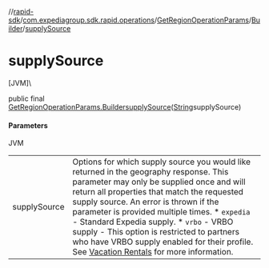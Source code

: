 //[rapid-sdk](../../../../index.md)/[com.expediagroup.sdk.rapid.operations](../../index.md)/[GetRegionOperationParams](../index.md)/[Builder](index.md)/[supplySource](supply-source.md)

# supplySource

[JVM]\

public final [GetRegionOperationParams.Builder](index.md)[supplySource](supply-source.md)([String](https://docs.oracle.com/javase/8/docs/api/java/lang/String.html)supplySource)

#### Parameters

JVM

| | |
|---|---|
| supplySource | Options for which supply source you would like returned in the geography response. This parameter may only be supplied once and will return all properties that match the requested supply source. An error is thrown if the parameter is provided multiple times.   * `expedia` - Standard Expedia supply.   * `vrbo` - VRBO supply - This option is restricted to partners who have VRBO supply enabled for their profile. See [Vacation Rentals](https://developers.expediagroup.com/docs/rapid/lodging/vacation-rentals) for more information. |
